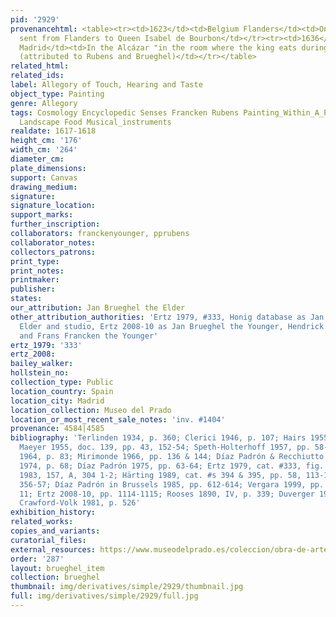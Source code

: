 ```yaml
---
pid: '2929'
provenancehtml: <table><tr><td>1623</td><td>Belgium Flanders</td><td>One of 25 paintings
  sent from Flanders to Queen Isabel de Bourbon</td></tr><tr><td>1636</td><td>Spain
  Madrid</td><td>In the Alcázar "in the room where the king eats during the summer"
  (attributed to Rubens and Brueghel)</td></tr></table>
related_html:
related_ids:
label: Allegory of Touch, Hearing and Taste
object_type: Painting
genre: Allegory
tags: Cosmology Encyclopedic Senses Francken Rubens Painting_Within_A_Painting Mariemont
  Landscape Food Musical_instruments
realdate: 1617-1618
height_cm: '176'
width_cm: '264'
diameter_cm:
plate_dimensions:
support: Canvas
drawing_medium:
signature:
signature_location:
support_marks:
further_inscription:
collaborators: franckenyounger, pprubens
collaborator_notes:
collectors_patrons:
print_type:
print_notes:
printmaker:
publisher:
states:
our_attribution: Jan Brueghel the Elder
other_attribution_authorities: 'Ertz 1979, #333, Honig database as Jan Brueghel the
  Elder and studio, Ertz 2008-10 as Jan Brueghel the Younger, Hendrick van Balen,
  and Frans Francken the Younger'
ertz_1979: '333'
ertz_2008:
bailey_walker:
hollstein_no:
collection_type: Public
location_country: Spain
location_city: Madrid
location_collection: Museo del Prado
location_or_most_recent_sale_notes: 'inv. #1404'
provenance: 4584|4585
bibliography: 'Terlinden 1934, p. 360; Clerici 1946, p. 107; Hairs 1955, p.30; De
  Maeyer 1955, doc. 139, pp. 43, 152-54; Speth-Holterhoff 1957, pp. 58-60; Eemans
  1964, p. 83; Mirimonde 1966, pp. 136 & 144; Díaz Padrón & Recchiutto 1973; Barricelli
  1974, p. 68; Díaz Padrón 1975, pp. 63-64; Ertz 1979, cat. #333, fig. 429; Härting
  1983, 157, A, 304 1-2; Härting 1989, cat. #s 394 & 395, pp. 58, 113-14, 116, 158,
  356-57; Díaz Padrón in Brussels 1985, pp. 612-614; Vergara 1999, pp. 29-32, fig.
  11; Ertz 2008-10, pp. 1114-1115; Rooses 1890, IV, p. 339; Duverger 1957-58, p. 29;
  Crawford-Volk 1981, p. 526'
exhibition_history:
related_works:
copies_and_variants:
curatorial_files:
external_resources: https://www.museodelprado.es/coleccion/obra-de-arte/el-gusto-el-oido-y-el-tacto/92488d21-9871-4737-b870-3558ed1ecf1c
order: '287'
layout: brueghel_item
collection: brueghel
thumbnail: img/derivatives/simple/2929/thumbnail.jpg
full: img/derivatives/simple/2929/full.jpg
---
```

